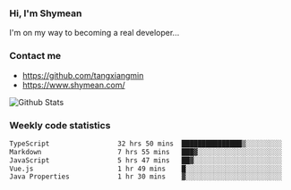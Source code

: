 ### Hi, I'm Shymean

I'm on my way to becoming a real developer...

### Contact me

- <https://github.com/tangxiangmin>
- <https://www.shymean.com/>

![Github Stats](https://github-readme-stats.vercel.app/api?username=tangxiangmin&show_icons=true&theme=dark)


###  Weekly code statistics

<!--START_SECTION:waka-->

```txt
TypeScript                 32 hrs 50 mins  ███████████████▒░░░░░░░░░   61.08 %
Markdown                   7 hrs 55 mins   ███▓░░░░░░░░░░░░░░░░░░░░░   14.72 %
JavaScript                 5 hrs 47 mins   ██▓░░░░░░░░░░░░░░░░░░░░░░   10.77 %
Vue.js                     1 hr 49 mins    █░░░░░░░░░░░░░░░░░░░░░░░░   03.39 %
Java Properties            1 hr 30 mins    ▓░░░░░░░░░░░░░░░░░░░░░░░░   02.81 %
```

<!--END_SECTION:waka-->